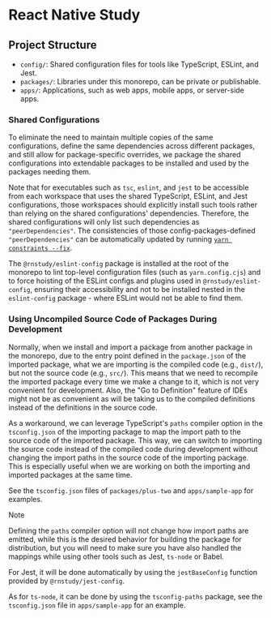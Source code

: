 # React Native Study

## Project Structure

- `config/`: Shared configuration files for tools like TypeScript, ESLint, and Jest.
- `packages/`: Libraries under this monorepo, can be private or publishable.
- `apps/`: Applications, such as web apps, mobile apps, or server-side apps.

### Shared Configurations

To eliminate the need to maintain multiple copies of the same configurations, define the same dependencies across different packages, and still allow for package-specific overrides, we package the shared configurations into extendable packages to be installed and used by the packages needing them.

Note that for executables such as `tsc`, `eslint`, and `jest` to be accessible from each workspace that uses the shared TypeScript, ESLint, and Jest configurations, those workspaces should explicitly install such tools rather than relying on the shared configurations' dependencies. Therefore, the shared configurations will only list such dependencies as `"peerDependencies"`. The consistencies of those config-packages-defined `"peerDependencies"` can be automatically updated by running [`yarn constraints --fix`](https://yarnpkg.com/cli/constraints).

The `@rnstudy/eslint-config` package is installed at the root of the monorepo to lint top-level configuration files (such as `yarn.config.cjs`) and to force hoisting of the ESLint configs and plugins used in `@rnstudy/eslint-config`, ensuring their accessibility and not to be installed nested in the `eslint-config` package - where ESLint would not be able to find them.

### Using Uncompiled Source Code of Packages During Development

Normally, when we install and import a package from another package in the monorepo, due to the entry point defined in the `package.json` of the imported package, what we are importing is the compiled code (e.g., `dist/`), but not the source code (e.g., `src/`). This means that we need to recompile the imported package every time we make a change to it, which is not very convenient for development. Also, the "Go to Definition" feature of IDEs might not be as convenient as will be taking us to the compiled definitions instead of the definitions in the source code.

As a workaround, we can leverage TypeScript's `paths` compiler option in the `tsconfig.json` of the importing package to map the import path to the source code of the imported package. This way, we can switch to importing the source code instead of the compiled code during development without changing the import paths in the source code of the importing package. This is especially useful when we are working on both the importing and imported packages at the same time.

See the `tsconfig.json` files of `packages/plus-two` and `apps/sample-app` for examples.

> [!NOTE]
> Defining the `paths` compiler option will not change how import paths are emitted, while this is the desired behavior for building the package for distribution, but you will need to make sure you have also handled the mappings while using other tools such as Jest, `ts-node` or Babel.
>
> For Jest, it will be done automatically by using the `jestBaseConfig` function provided by `@rnstudy/jest-config`.
>
> As for `ts-node`, it can be done by using the `tsconfig-paths` package, see the `tsconfig.json` file in `apps/sample-app` for an example.
